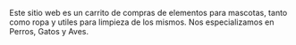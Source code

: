 Este sitio web es un carrito de compras de elementos para mascotas, tanto como ropa y utiles para limpieza de los mismos. Nos especializamos en Perros, Gatos y Aves.